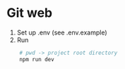 # Git web

1. Set up .env (see .env.example)
2. Run

```bash
	# pwd -> project root directory
	npm run dev 
```


